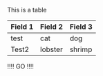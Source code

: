 This is a table

Field 1|Field 2|Field 3
-------|-------|-------
test|cat|dog
Test2|lobster|shrimp

!!!! GO !!!!
